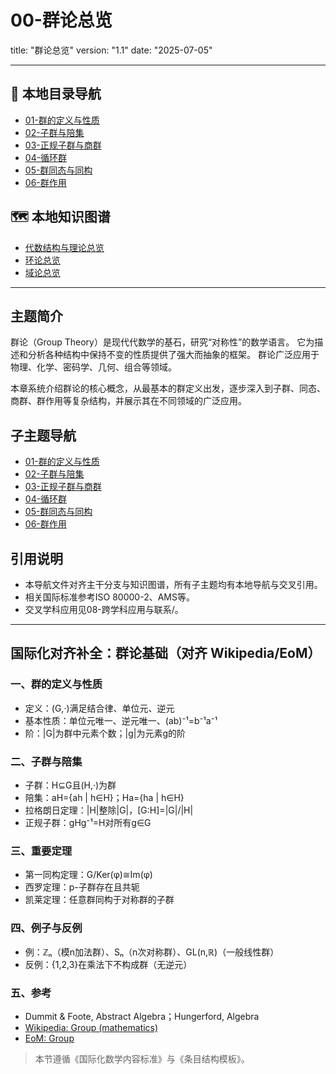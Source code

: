 # 00-群论总览

title: "群论总览"
version: "1.1"
date: "2025-07-05"

---

## 📁 本地目录导航

- [01-群的定义与性质](./01-群的定义与性质.md)
- [02-子群与陪集](./02-子群与陪集.md)
- [03-正规子群与商群](./03-正规子群与商群.md)
- [04-循环群](./04-循环群.md)
- [05-群同态与同构](./05-群同态与同构.md)
- [06-群作用](./06-群作用.md)

## 🗺️ 本地知识图谱

- [代数结构与理论总览](../00-代数结构与理论总览.md)
- [环论总览](../03-环论/00-环论总览.md)
- [域论总览](../04-域论/00-域论总览.md)

---

## 主题简介

群论（Group Theory）是现代代数学的基石，研究“对称性”的数学语言。
它为描述和分析各种结构中保持不变的性质提供了强大而抽象的框架。
群论广泛应用于物理、化学、密码学、几何、组合等领域。

本章系统介绍群论的核心概念，从最基本的群定义出发，逐步深入到子群、同态、商群、群作用等复杂结构，并展示其在不同领域的广泛应用。

## 子主题导航

- [01-群的定义与性质](./01-群的定义与性质.md)
- [02-子群与陪集](./02-子群与陪集.md)
- [03-正规子群与商群](./03-正规子群与商群.md)
- [04-循环群](./04-循环群.md)
- [05-群同态与同构](./05-群同态与同构.md)
- [06-群作用](./06-群作用.md)

## 引用说明

- 本导航文件对齐主干分支与知识图谱，所有子主题均有本地导航与交叉引用。
- 相关国际标准参考ISO 80000-2、AMS等。
- 交叉学科应用见08-跨学科应用与联系/。

---

## 国际化对齐补全：群论基础（对齐 Wikipedia/EoM）

### 一、群的定义与性质

- 定义：(G,·)满足结合律、单位元、逆元
- 基本性质：单位元唯一、逆元唯一、(ab)⁻¹=b⁻¹a⁻¹
- 阶：|G|为群中元素个数；|g|为元素g的阶

### 二、子群与陪集

- 子群：H⊆G且(H,·)为群
- 陪集：aH={ah | h∈H}；Ha={ha | h∈H}
- 拉格朗日定理：|H|整除|G|，[G:H]=|G|/|H|
- 正规子群：gHg⁻¹=H对所有g∈G

### 三、重要定理

- 第一同构定理：G/Ker(φ)≅Im(φ)
- 西罗定理：p-子群存在且共轭
- 凯莱定理：任意群同构于对称群的子群

### 四、例子与反例

- 例：ℤₙ（模n加法群）、Sₙ（n次对称群）、GL(n,ℝ)（一般线性群）
- 反例：{1,2,3}在乘法下不构成群（无逆元）

### 五、参考

- Dummit & Foote, Abstract Algebra；Hungerford, Algebra
- [Wikipedia: Group (mathematics)](https://en.wikipedia.org/wiki/Group_(mathematics))
- [EoM: Group](https://encyclopediaofmath.org/wiki/Group)

> 本节遵循《国际化数学内容标准》与《条目结构模板》。
